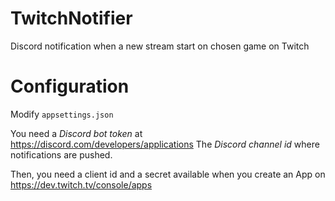 # TwitchNotifier
Discord notification when a new stream start on chosen game on Twitch

# Configuration
Modify `appsettings.json`

You need a *Discord bot token* at https://discord.com/developers/applications
The *Discord channel id* where notifications are pushed.

Then, you need a client id and a secret available when you create an App on https://dev.twitch.tv/console/apps

